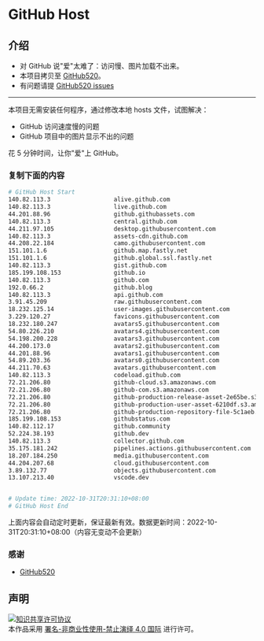 # GitHub Host
## 介绍
- 对 GitHub 说"爱"太难了：访问慢、图片加载不出来。
- 本项目拷贝至 [GitHub520](https://github.com/521xueweihan/GitHub520)。
- 有问题请提 [GitHub520 issues](https://github.com/521xueweihan/GitHub520/issues/new)

---

本项目无需安装任何程序，通过修改本地 hosts 文件，试图解决：
- GitHub 访问速度慢的问题
- GitHub 项目中的图片显示不出的问题

花 5 分钟时间，让你"爱"上 GitHub。

### 复制下面的内容
```bash
# GitHub Host Start
140.82.113.3                  alive.github.com
140.82.113.3                  live.github.com
44.201.88.96                  github.githubassets.com
140.82.113.3                  central.github.com
44.211.97.105                 desktop.githubusercontent.com
140.82.113.3                  assets-cdn.github.com
44.208.22.184                 camo.githubusercontent.com
151.101.1.6                   github.map.fastly.net
151.101.1.6                   github.global.ssl.fastly.net
140.82.113.3                  gist.github.com
185.199.108.153               github.io
140.82.113.3                  github.com
192.0.66.2                    github.blog
140.82.113.3                  api.github.com
3.91.45.209                   raw.githubusercontent.com
18.232.125.14                 user-images.githubusercontent.com
3.229.120.27                  favicons.githubusercontent.com
18.232.180.247                avatars5.githubusercontent.com
54.80.226.210                 avatars4.githubusercontent.com
54.198.200.228                avatars3.githubusercontent.com
44.200.173.0                  avatars2.githubusercontent.com
44.201.88.96                  avatars1.githubusercontent.com
54.89.203.36                  avatars0.githubusercontent.com
44.211.70.63                  avatars.githubusercontent.com
140.82.113.3                  codeload.github.com
72.21.206.80                  github-cloud.s3.amazonaws.com
72.21.206.80                  github-com.s3.amazonaws.com
72.21.206.80                  github-production-release-asset-2e65be.s3.amazonaws.com
72.21.206.80                  github-production-user-asset-6210df.s3.amazonaws.com
72.21.206.80                  github-production-repository-file-5c1aeb.s3.amazonaws.com
185.199.108.153               githubstatus.com
140.82.112.17                 github.community
52.224.38.193                 github.dev
140.82.113.3                  collector.github.com
35.175.181.242                pipelines.actions.githubusercontent.com
18.207.184.250                media.githubusercontent.com
44.204.207.68                 cloud.githubusercontent.com
3.89.132.77                   objects.githubusercontent.com
13.107.213.40                 vscode.dev


# Update time: 2022-10-31T20:31:10+08:00
# GitHub Host End

```
上面内容会自动定时更新，保证最新有效。数据更新时间：2022-10-31T20:31:10+08:00（内容无变动不会更新）

### 感谢

- [GitHub520](https://github.com/521xueweihan/GitHub520)

## 声明
<a rel="license" href="https://creativecommons.org/licenses/by-nc-nd/4.0/deed.zh"><img alt="知识共享许可协议" style="border-width: 0" src="https://licensebuttons.net/l/by-nc-nd/4.0/88x31.png"></a><br>本作品采用 <a rel="license" href="https://creativecommons.org/licenses/by-nc-nd/4.0/deed.zh">署名-非商业性使用-禁止演绎 4.0 国际</a> 进行许可。
